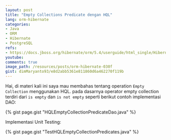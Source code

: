 ```yaml
---
layout: post
title: "Empty Collections Predicate dengan HQL"
lang: orm-hibernate
categories:
- Java
- ORM
- Hibernate
- PostgreSQL
refs: 
- https://docs.jboss.org/hibernate/orm/5.4/userguide/html_single/Hibernate_User_Guide.html#hql-empty-collection-predicate
youtube: 
comments: true
image_path: /resources/posts/orm-hibernate-030f
gist: dimMaryanto93/e8d2abb5361e811860d6a462270f119b
---
```


Hai, di materi kali ini saya mau membahas tentang operation `Empty Collection` menggunakan HQL. pada dasarnya operator empty collection terdiri dari `is empty` dan `is not empty` seperti berikut contoh implementasi DAO:

{% gist page.gist "HQLEmptyCollectionPredicateDao.java" %}

Implementasi Unit Testing: 

{% gist page.gist "TestHQLEmptyCollectionPredicates.java" %}